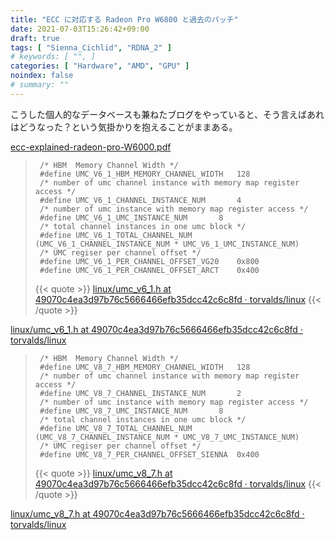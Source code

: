 ```yaml
---
title: "ECC に対応する Radeon Pro W6800 と過去のパッチ"
date: 2021-07-03T15:26:42+09:00
draft: true
tags: [ "Sienna_Cichlid", "RDNA_2" ]
# keywords: [ "", ]
categories: [ "Hardware", "AMD", "GPU" ]
noindex: false
# summary: ""
---
```


こうした個人的なデータベースも兼ねたブログをやっていると、そう言えばあれはどうなった？という気掛かりを抱えることがままある。  

[ecc-explained-radeon-pro-W6000.pdf](https://www.amd.com/system/files/documents/ecc-explained-radeon-pro-W6000.pdf)

 > 		/* HBM  Memory Channel Width */
 > 		#define UMC_V6_1_HBM_MEMORY_CHANNEL_WIDTH	128
 > 		/* number of umc channel instance with memory map register access */
 > 		#define UMC_V6_1_CHANNEL_INSTANCE_NUM		4
 > 		/* number of umc instance with memory map register access */
 > 		#define UMC_V6_1_UMC_INSTANCE_NUM		8
 > 		/* total channel instances in one umc block */
 > 		#define UMC_V6_1_TOTAL_CHANNEL_NUM	(UMC_V6_1_CHANNEL_INSTANCE_NUM * UMC_V6_1_UMC_INSTANCE_NUM)
 > 		/* UMC regiser per channel offset */
 > 		#define UMC_V6_1_PER_CHANNEL_OFFSET_VG20	0x800
 > 		#define UMC_V6_1_PER_CHANNEL_OFFSET_ARCT	0x400
 >
 > {{< quote >}} [linux/umc_v6_1.h at 49070c4ea3d97b76c5666466efb35dcc42c6c8fd · torvalds/linux](https://github.com/torvalds/linux/blob/49070c4ea3d97b76c5666466efb35dcc42c6c8fd/drivers/gpu/drm/amd/amdgpu/umc_v6_1.h) {{< /quote >}}

[linux/umc_v6_1.h at 49070c4ea3d97b76c5666466efb35dcc42c6c8fd · torvalds/linux](https://github.com/torvalds/linux/blob/49070c4ea3d97b76c5666466efb35dcc42c6c8fd/drivers/gpu/drm/amd/amdgpu/umc_v6_1.h)  

 > 		/* HBM  Memory Channel Width */
 > 		#define UMC_V8_7_HBM_MEMORY_CHANNEL_WIDTH	128
 > 		/* number of umc channel instance with memory map register access */
 > 		#define UMC_V8_7_CHANNEL_INSTANCE_NUM		2
 > 		/* number of umc instance with memory map register access */
 > 		#define UMC_V8_7_UMC_INSTANCE_NUM		8
 > 		/* total channel instances in one umc block */
 > 		#define UMC_V8_7_TOTAL_CHANNEL_NUM	(UMC_V8_7_CHANNEL_INSTANCE_NUM * UMC_V8_7_UMC_INSTANCE_NUM)
 > 		/* UMC regiser per channel offset */
 > 		#define UMC_V8_7_PER_CHANNEL_OFFSET_SIENNA	0x400
 >
 > {{< quote >}} [linux/umc_v8_7.h at 49070c4ea3d97b76c5666466efb35dcc42c6c8fd · torvalds/linux](https://github.com/torvalds/linux/blob/49070c4ea3d97b76c5666466efb35dcc42c6c8fd/drivers/gpu/drm/amd/amdgpu/umc_v8_7.h) {{< /quote >}}

[linux/umc_v8_7.h at 49070c4ea3d97b76c5666466efb35dcc42c6c8fd · torvalds/linux](https://github.com/torvalds/linux/blob/49070c4ea3d97b76c5666466efb35dcc42c6c8fd/drivers/gpu/drm/amd/amdgpu/umc_v8_7.h)
